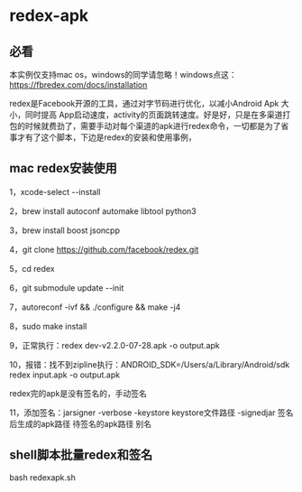 # redex-apk

## 必看

本实例仅支持mac os，windows的同学请忽略！windows点这：https://fbredex.com/docs/installation

redex是Facebook开源的工具，通过对字节码进行优化，以减小Android Apk 大小，同时提高 App启动速度，activity的页面跳转速度。好是好，只是在多渠道打包的时候就费劲了，需要手动对每个渠道的apk进行redex命令，一切都是为了省事才有了这个脚本，下边是redex的安装和使用事例，

## mac redex安装使用

1，xcode-select --install

2，brew install autoconf automake libtool python3

3，brew install boost jsoncpp

4，git clone https://github.com/facebook/redex.git

5，cd redex

6，git submodule update --init

7，autoreconf -ivf && ./configure && make -j4

8，sudo make install

9，正常执行：redex dev-v2.2.0-07-28.apk -o output.apk 

10，报错：找不到zipline执行：ANDROID_SDK=/Users/a/Library/Android/sdk redex input.apk -o output.apk

redex完的apk是没有签名的，手动签名

11，添加签名：jarsigner -verbose -keystore keystore文件路径 -signedjar 签名后生成的apk路径 待签名的apk路径 别名

## shell脚本批量redex和签名

bash redexapk.sh

